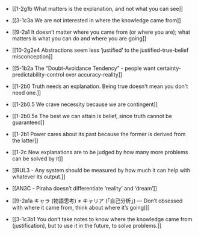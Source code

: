 - [[1-2g1b What matters is the explanation, and not what you can see]]
- [[3-1c3a We are not interested in where the knowledge came from]]
- [[9-2a1 It doesn’t matter where you came from (or where you are); what matters is what you can do and where you are going]]
- [[10-2g2e4 Abstractions seem less ‘justified’ to the justified-true-belief misconception]]

- [[5-1b2a The “Doubt-Avoidance Tendency” - people want certainty-predictability-control over accuracy-reality]]

- [[1-2b0 Truth needs an explanation. Being true doesn't mean you don't need one.]]
- [[1-2b0.5 We crave necessity because we are contingent]]
- [[1-2b0.5a The best we can attain is belief, since truth cannot be guaranteed]]
- [[1-2b1 Power cares about its past because the former is derived from the latter]]
- [[1-2c New explanations are to be judged by how many more problems can be solved by it]]

- [[RUL3 - Any system should be measured by how much it can help with whatever its output.]]
- [[AN3C - Piraha doesn’t differentiate ‘reality’ and ‘dream’]]
- [[9-2a1a キャラ (物語思考) ≠ キャリア (「自己分析」) — Don’t obsessed with where it came from, think about where it’s going)]]
- [[3-1c3b1 You don’t take notes to know where the knowledge came from (justification), but to use it in the future, to solve problems.]]

